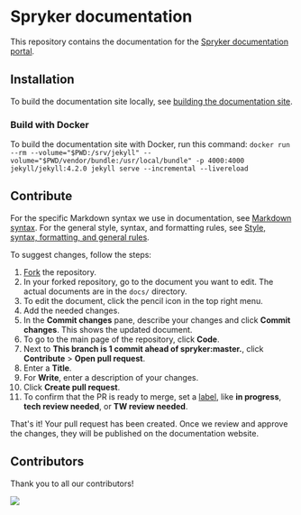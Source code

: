 # Spryker documentation

This repository contains the documentation for the [Spryker documentation portal](https://docs.spryker.com).

## Installation

To build the documentation site locally, see [building the documentation site](https://docs.spryker.com/docs/scos/user/intro-to-spryker/contributing-to-documentation/building-the-documentation-site.html).

### Build with Docker

To build the documentation site with Docker, run this command:
`docker run --rm --volume="$PWD:/srv/jekyll" --volume="$PWD/vendor/bundle:/usr/local/bundle" -p 4000:4000 jekyll/jekyll:4.2.0 jekyll serve --incremental --livereload`

## Contribute

For the specific Markdown syntax we use in documentation, see [Markdown syntax](/docs/about/all/contributing-to-documentation/markdown-syntax.html). For the general style, syntax, and formatting rules, see [Style, syntax, formatting, and general rules](/docs/about/all/contributing-to-documentation/style-formatting-general-rules.html).

To suggest changes, follow the steps:

1. [Fork](https://help.github.com/articles/fork-a-repo/) the repository.
2. In your forked repository, go to the document you want to edit.
    The actual documents are in the `docs/` directory.
3. To edit the document, click the pencil icon in the top right menu.
4. Add the needed changes.
5. In the **Commit changes** pane, describe your changes and click **Commit changes**.
    This shows the updated document.
6. To go to the main page of the repository, click **Code**.
7. Next to **This branch is 1 commit ahead of spryker:master.**, click **Contribute** > **Open pull request**.
8. Enter a **Title**.
9. For **Write**, enter a description of your changes.
10. Click **Create pull request**.
11. To confirm that the PR is ready to merge, set a [label](https://docs.github.com/en/issues/using-labels-and-milestones-to-track-work/managing-labels#applying-a-label), like **in progress**, **tech review needed**, or **TW review needed**.

That's it! Your pull request has been created. Once we review and approve the changes, they will be published on the documentation website.

## Contributors

Thank you to all our contributors!

<a href="https://github.com/spryker/spryker-docs/graphs/contributors">
  <img src="https://contrib.rocks/image?repo=spryker/spryker-docs" />
</a>
